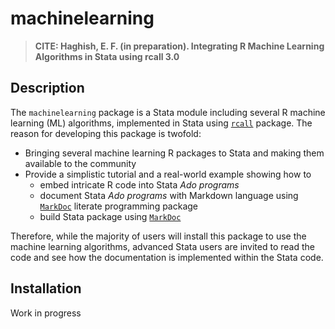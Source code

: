 machinelearning
===============

> __CITE: Haghish, E. F. (in preparation). Integrating R Machine Learning Algorithms in Stata using rcall 3.0__

Description
-----------

The `machinelearning` package is a Stata module including several R machine learning (ML) algorithms, implemented in 
Stata using [`rcall`](https://github.com/haghish/rcall) package. The reason for developing this package is twofold:

- Bringing several machine learning R packages to Stata and making them available to the community
- Provide a simplistic tutorial and a real-world example showing how to 
  + embed intricate R code into Stata _Ado programs_ 
  + document Stata _Ado programs_ with Markdown language using [`MarkDoc`](https://github.com/haghish/markdoc) literate programming package 
  + build Stata package using [`MarkDoc`](https://github.com/haghish/markdoc)

Therefore, while the majority of users will install this package to use the machine learning algorithms, advanced Stata 
users are invited to read the code and see how the documentation is implemented within the Stata code. 

Installation
------------

Work in progress 

